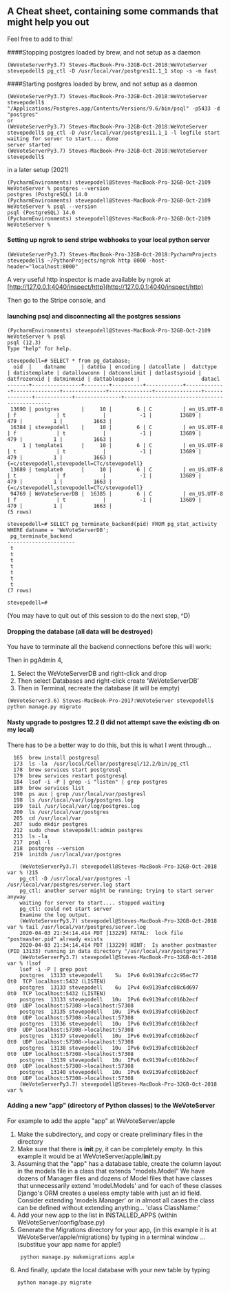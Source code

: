 ## A Cheat sheet, containing some commands that might help you out
Feel free to add to this!

####Stopping postgres loaded by brew, and not setup as a daemon
```
(WeVoteServerPy3.7) Steves-MacBook-Pro-32GB-Oct-2018:WeVoteServer stevepodell$ pg_ctl -D /usr/local/var/postgres11.1_1 stop -s -m fast
```

####Starting postgres loaded by brew, and not setup as a daemon
```
(WeVoteServerPy3.7) Steves-MacBook-Pro-32GB-Oct-2018:WeVoteServer stevepodell$ "/Applications/Postgres.app/Contents/Versions/9.6/bin/psql" -p5433 -d "postgres"
or
(WeVoteServerPy3.7) Steves-MacBook-Pro-32GB-Oct-2018:WeVoteServer stevepodell$ pg_ctl -D /usr/local/var/postgres11.1_1 -l logfile start
waiting for server to start.... done
server started
(WeVoteServerPy3.7) Steves-MacBook-Pro-32GB-Oct-2018:WeVoteServer stevepodell$ 
```
in a later setup (2021)
```
(PycharmEnvironments) stevepodell@Steves-MacBook-Pro-32GB-Oct-2109 WeVoteServer % postgres --version
postgres (PostgreSQL) 14.0
(PycharmEnvironments) stevepodell@Steves-MacBook-Pro-32GB-Oct-2109 WeVoteServer % psql --version
psql (PostgreSQL) 14.0
(PycharmEnvironments) stevepodell@Steves-MacBook-Pro-32GB-Oct-2109 WeVoteServer % 
```

#### Setting up ngrok to send stripe webhooks to your local python server
```
(WeVoteServerPy3.7) Steves-MacBook-Pro-32GB-Oct-2018:PycharmProjects stevepodell$ ~/PythonProjects/ngrok http 8000 -host-header="localhost:8000"

```
A very useful http inspector is made available by ngrok at [http://127.0.0.1:4040/inspect/http](http://127.0.0.1:4040/inspect/http)

Then go to the Stripe console, and 

#### launching psql and disconnecting all the postgres sessions
```
(PycharmEnvironments) stevepodell@Steves-MacBook-Pro-32GB-Oct-2109 WeVoteServer % psql
psql (12.3)
Type "help" for help.

stevepodell=# SELECT * from pg_database;
  oid  |    datname     | datdba | encoding | datcollate |  datctype   | datistemplate | datallowconn | datconnlimit | datlastsysoid | datfrozenxid | datminmxid | dattablespace |                    datacl                    
-------+----------------+--------+----------+------------+-------------+---------------+--------------+--------------+---------------+--------------+------------+---------------+----------------------------------------------
 13690 | postgres       |     10 |        6 | C          | en_US.UTF-8 | f             | t            |           -1 |         13689 |          479 |          1 |          1663 | 
 16384 | stevepodell    |     10 |        6 | C          | en_US.UTF-8 | f             | t            |           -1 |         13689 |          479 |          1 |          1663 | 
     1 | template1      |     10 |        6 | C          | en_US.UTF-8 | t             | t            |           -1 |         13689 |          479 |          1 |          1663 | {=c/stevepodell,stevepodell=CTc/stevepodell}
 13689 | template0      |     10 |        6 | C          | en_US.UTF-8 | t             | f            |           -1 |         13689 |          479 |          1 |          1663 | {=c/stevepodell,stevepodell=CTc/stevepodell}
 94769 | WeVoteServerDB |  16385 |        6 | C          | en_US.UTF-8 | f             | t            |           -1 |         13689 |          479 |          1 |          1663 | 
(5 rows)

stevepodell=# SELECT pg_terminate_backend(pid) FROM pg_stat_activity WHERE datname = 'WeVoteServerDB';
 pg_terminate_backend 
----------------------
 t
 t
 t
 t
 t
 t
 t
(7 rows)

stevepodell=# 

```
(You may have to quit out of this session to do the next step, ^D)

#### Dropping the database (all data will be destroyed)
You have to terminate all the backend connections before this will work:

Then in pgAdmin 4,
1) Select the WeVoteServerDB and right-click and drop
2) Then select Databases and right-click create ‘WeVoteServerDB’
3) Then in Terminal, recreate the database (it will be empty)
```
(WeVoteServer3.6) Steves-MacBook-Pro-2017:WeVoteServer stevepodell$ python manage.py migrate
```
#### Nasty upgrade to postgres 12.2 (I did not attempt save the existing db on my local)
There has to be a better way to do this, but this is what I went through...
```
  165  brew install postgresql
  173  ls -la  /usr/local/Cellar/postgresql/12.2/bin/pg_ctl
  178  brew services start postgresql
  179  brew services restart postgresql
  184  lsof -i -P | grep -i "listen" | grep postgres
  189  brew services list
  190  ps aux | grep /usr/local/var/postgresl
  198  ls /usr/local/var/log/postgres.log
  199  tail /usr/local/var/log/postgres.log
  200  ls /usr/local/var/postgres
  205  cd /usr/local/var
  207  sudo mkdir postgres
  212  sudo chown stevepodell:admin postgres
  213  ls -la
  217  psql -l
  218  postgres --version
  219  initdb /usr/local/var/postgres
```    
```    
    (WeVoteServerPy3.7) stevepodell@Steves-MacBook-Pro-32GB-Oct-2018 var % !215                          
    pg_ctl -D /usr/local/var/postgres -l /usr/local/var/postgres/server.log start
    pg_ctl: another server might be running; trying to start server anyway
    waiting for server to start.... stopped waiting
    pg_ctl: could not start server
    Examine the log output.
    (WeVoteServerPy3.7) stevepodell@Steves-MacBook-Pro-32GB-Oct-2018 var % tail /usr/local/var/postgres/server.log
    2020-04-03 21:34:14.414 PDT [13229] FATAL:  lock file "postmaster.pid" already exists
    2020-04-03 21:34:14.414 PDT [13229] HINT:  Is another postmaster (PID 13133) running in data directory "/usr/local/var/postgres"?
    (WeVoteServerPy3.7) stevepodell@Steves-MacBook-Pro-32GB-Oct-2018 var % !lsof
    lsof -i -P | grep post
    postgres  13133 stevepodell    5u  IPv6 0x9139afcc2c95ec77      0t0  TCP localhost:5432 (LISTEN)
    postgres  13133 stevepodell    6u  IPv4 0x9139afcc08c6d697      0t0  TCP localhost:5432 (LISTEN)
    postgres  13133 stevepodell   10u  IPv6 0x9139afcc016b2ecf      0t0  UDP localhost:57308->localhost:57308
    postgres  13135 stevepodell   10u  IPv6 0x9139afcc016b2ecf      0t0  UDP localhost:57308->localhost:57308
    postgres  13136 stevepodell   10u  IPv6 0x9139afcc016b2ecf      0t0  UDP localhost:57308->localhost:57308
    postgres  13137 stevepodell   10u  IPv6 0x9139afcc016b2ecf      0t0  UDP localhost:57308->localhost:57308
    postgres  13138 stevepodell   10u  IPv6 0x9139afcc016b2ecf      0t0  UDP localhost:57308->localhost:57308
    postgres  13139 stevepodell   10u  IPv6 0x9139afcc016b2ecf      0t0  UDP localhost:57308->localhost:57308
    postgres  13140 stevepodell   10u  IPv6 0x9139afcc016b2ecf      0t0  UDP localhost:57308->localhost:57308
    (WeVoteServerPy3.7) stevepodell@Steves-MacBook-Pro-32GB-Oct-2018 var % 
```
#### Adding a new "app" (directory of Python classes) to the WeVoteServer

For example to add the apple "app" at WeVoteServer/apple
1) Make the subdirectory, and copy or create preliminary files in the directory
2) Make sure that there is __init__.py, it can be completely empty. In this example it would be at WeVoteServer/apple/__init__.py
3) Assuming that the "app" has a database table, create the column layout in the models file in a class that extends "models.Model"
We have dozens of Manager files and dozens of Model files that have classes that unnecessarily 
extend 'model.Models' and for each of these classes Django's ORM creates a useless empty table with
just an id field.  Consider extending 'models.Manager' or in almost all cases the class can be defined without
extending anything... 'class ClassName:'
4) Add your new app to the list in INSTALLED_APPS (within WeVoteServer/config/base.py)
5) Generate the Migrations directory for your app, (in this example it is at WeVoteServer/apple/migrations) by typing in a terminal window ... (substitue your app name for apple!)
    ```
     python manage.py makemigrations apple
    ```
6) And finally, update the local database with your new table by typing
    ```
    python manage.py migrate
    ```
